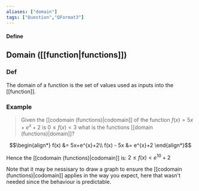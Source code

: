 ```yaml
---
aliases: ["domain"]
tags: ["Question","QFormat3"]
---
```


#### Define
## Domain ([[function|functions]])
### Def
The domain of a function is the set of values used as inputs into the [[function]].


### Example
> Given the [[codomain (functions)|codomain]] of the function $f(x)=5x+e^{x}+2$ is $0\leq f(x)< 3$ what is the functions [[domain (functions)|domain]]?

$$\begin{align*}
f(x) &= 5x+e^{x}+2\\
f(x) - 5x &= e^{x}+2
\end{align*}$$

Hence the [[codomain (functions)|codomain]] is: $2\leq f(x) < e^{10} +2$

Note that it may be nessisary to draw a graph to ensure the [[codomain (functions)|codomain]] applies in the way you expect, here that wasn't needed since the behaviour is predictable.